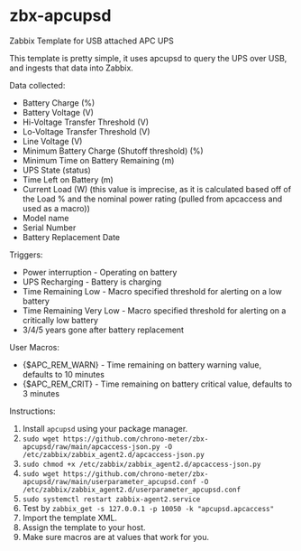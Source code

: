 # zbx-apcupsd
Zabbix Template for USB attached APC UPS

This template is pretty simple, it uses apcupsd to query the UPS over USB, and ingests that data into Zabbix.

Data collected:
- Battery Charge (%)
- Battery Voltage (V)
- Hi-Voltage Transfer Threshold (V)
- Lo-Voltage Transfer Threshold (V)
- Line Voltage (V)
- Minimum Battery Charge (Shutoff threshold) (%)
- Minimum Time on Battery Remaining (m)
- UPS State (status)
- Time Left on Battery (m)
- Current Load (W) (this value is imprecise, as it is calculated based off of the Load % and the nominal power rating (pulled from apcaccess and used as a macro))
- Model name
- Serial Number
- Battery Replacement Date

Triggers:
- Power interruption - Operating on battery
- UPS Recharging - Battery is charging
- Time Remaining Low - Macro specified threshold for alerting on a low battery
- Time Remaining Very Low - Macro specified threshold for alerting on a critically low battery
- 3/4/5 years gone after battery replacement

User Macros:
- {$APC_REM_WARN} - Time remaining on battery warning value, defaults to 10 minutes
- {$APC_REM_CRIT} - Time remaining on battery critical value, defaults to 3 minutes

Instructions:
1. Install `apcupsd` using your package manager.
2. `sudo wget https://github.com/chrono-meter/zbx-apcupsd/raw/main/apcaccess-json.py -O /etc/zabbix/zabbix_agent2.d/apcaccess-json.py`
3. `sudo chmod +x /etc/zabbix/zabbix_agent2.d/apcaccess-json.py`
4. `sudo wget https://github.com/chrono-meter/zbx-apcupsd/raw/main/userparameter_apcupsd.conf -O /etc/zabbix/zabbix_agent2.d/userparameter_apcupsd.conf`
5. `sudo systemctl restart zabbix-agent2.service`
6. Test by `zabbix_get -s 127.0.0.1 -p 10050 -k "apcupsd.apcaccess"`
7. Import the template XML.
8. Assign the template to your host.
9. Make sure macros are at values that work for you.
